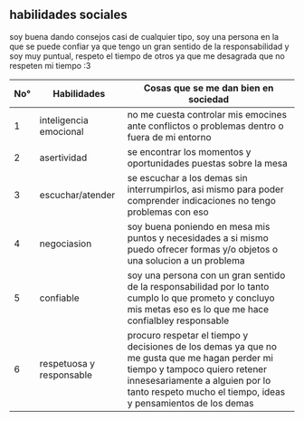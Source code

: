 ## habilidades sociales
 
 soy buena dando consejos casi de cualquier tipo, soy una persona en la que se puede confiar ya que tengo un gran sentido de la responsabilidad y soy muy puntual, respeto el tiempo de otros ya que me desagrada que no respeten mi tiempo :3
 
| No° | Habilidades | Cosas que se me dan bien en sociedad |
|-----|-------------|--------------------------------------|
| 1 | inteligencia emocional | no me cuesta controlar mis emocines ante conflictos o problemas dentro o fuera de mi entorno |
| 2 | asertividad | se encontrar los momentos y oportunidades puestas sobre la mesa |
| 3 | escuchar/atender | se escuchar a los demas sin interrumpirlos, asi mismo para poder comprender indicaciones no tengo problemas con eso |
| 4 | negociasion | soy buena poniendo en mesa mis puntos y necesidades a si mismo  puedo ofrecer formas y/o objetos o una solucion a un problema |
| 5 | confiable | soy una persona con un gran sentido de la responsabilidad por lo tanto cumplo lo que prometo y concluyo mis metas eso es lo que me hace confialbley responsable |
| 6 | respetuosa y responsable | procuro respetar el tiempo y decisiones de los demas ya que no me gusta que me hagan perder mi tiempo y tampoco quiero retener innesesariamente a alguien por lo tanto respeto mucho el tiempo, ideas y pensamientos de los demas |
